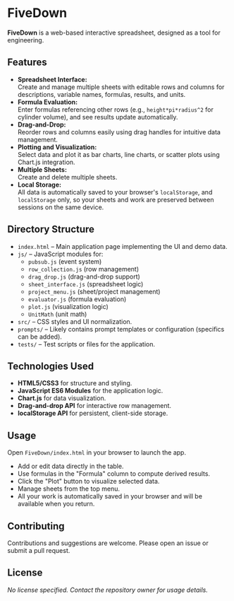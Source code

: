 # FiveDown

**FiveDown** is a web-based interactive spreadsheet, designed as a tool for engineering.

## Features

- **Spreadsheet Interface:**  
  Create and manage multiple sheets with editable rows and columns for descriptions, variable names, formulas, results, and units.
- **Formula Evaluation:**  
  Enter formulas referencing other rows (e.g., `height*pi*radius^2` for cylinder volume), and see results update automatically.
- **Drag-and-Drop:**  
  Reorder rows and columns easily using drag handles for intuitive data management.
- **Plotting and Visualization:**  
  Select data and plot it as bar charts, line charts, or scatter plots using Chart.js integration.
- **Multiple Sheets:**  
  Create and delete multiple sheets.
- **Local Storage:**  
  All data is automatically saved to your browser's `localStorage`, and `localStorage` only, so your sheets and work are preserved between sessions on the same device.

## Directory Structure

- `index.html` – Main application page implementing the UI and demo data.
- `js/` – JavaScript modules for:
  - `pubsub.js` (event system)
  - `row_collection.js` (row management)
  - `drag_drop.js` (drag-and-drop support)
  - `sheet_interface.js` (spreadsheet logic)
  - `project_menu.js` (sheet/project management)
  - `evaluator.js` (formula evaluation)
  - `plot.js` (visualization logic)
  - `UnitMath` (unit math)
- `src/` – CSS styles and UI normalization.
- `prompts/` – Likely contains prompt templates or configuration (specifics can be added).
- `tests/` – Test scripts or files for the application.

## Technologies Used

- **HTML5/CSS3** for structure and styling.
- **JavaScript ES6 Modules** for the application logic.
- **Chart.js** for data visualization.
- **Drag-and-drop API** for interactive row management.
- **localStorage API** for persistent, client-side storage.

## Usage

Open `FiveDown/index.html` in your browser to launch the app.  
- Add or edit data directly in the table.
- Use formulas in the "Formula" column to compute derived results.
- Click the "Plot" button to visualize selected data.
- Manage sheets from the top menu.
- All your work is automatically saved in your browser and will be available when you return.

## Contributing

Contributions and suggestions are welcome. Please open an issue or submit a pull request.

## License

_No license specified. Contact the repository owner for usage details._

